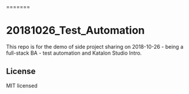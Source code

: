 =======
# 20181026_Test_Automation
This repo is for the demo of side project sharing on 2018-10-26 - being a full-stack BA - test automation and Katalon Studio Intro.

## License

MIT licensed
